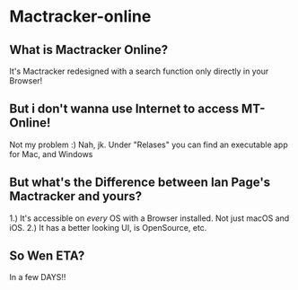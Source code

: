 # Mactracker-online

## What is Mactracker Online?
It's Mactracker redesigned with a search function only directly in your Browser!

## But i don't wanna use Internet to access MT-Online!
Not my problem :)
Nah, jk. Under "Relases" you can find an executable app for Mac, and Windows

## But what's the Difference between Ian Page's Mactracker and yours?
1.) It's accessible on *every* OS with a Browser installed. Not just macOS and iOS.
2.) It has a better looking UI, is OpenSource, etc.

## So Wen ETA?
In a few DAYS!!

